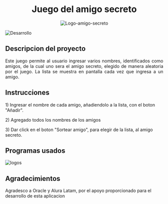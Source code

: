 <h1 align="center">Juego del amigo secreto</h1>
<center>
  <img src="https://github.com/user-attachments/assets/8276babe-8d47-40a9-b591-d76e55965b3b" alt="Logo-amigo-secreto">
</center>
<p>
 <img src="https://img.shields.io/badge/STATUS-Desarrollo-green" alt="Desarrollo"> 
</p>

## Descripcion del proyecto
<p align="justify">
  Este juego permite al usuario ingresar varios nombres, identificados como amigos, de la cual uno sera el amigo secreto, elegido de manera aleatoria por el juego. La lista se muestra en pantalla cada vez que ingresa a un amigo.
</p>

## Instrucciones
<p>
 1) Ingresar el nombre de cada amigo, añadiendolo a la lista, con el boton "Añadir".
</p>
<p>
 2) Agregado todos los nombres de los amigos 
</p>
<p>
 3) Dar click en el boton "Sortear amigo", para elegir de la lista, al amigo secreto.
</p>

## Programas usados
<p>
  <img src"https://github.com/user-attachments/assets/cf7f9fe1-6eb8-4330-98ab-9bf932c3cd16" alt="logos">
</p>

## Agradecimientos
<p>
  Agradesco a Oracle y Alura Latam, por el apoyo proporcionado para el desarrollo de esta aplicacion
</p>

